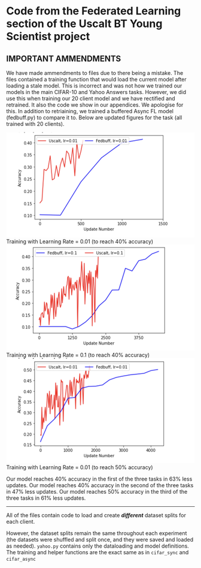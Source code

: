 # Code from the Federated Learning section of the Uscalt BT Young Scientist project

## IMPORTANT AMMENDMENTS

We have made ammendments to files due to there being a mistake. The files contained a training function that would load the current model after loading a stale model. This is incorrect and was not how we trained our models in the main CIFAR-10 and Yahoo Answers tasks. However, we did use this when training our 20 client model and we have rectified and retrained. It also the code we show in our appendices. We apologise for this. In addition to retriaining, we trained a buffered Async FL model (fedbuff.py) to compare it to. Below are updated figures for the task (all trained with 20 clients).

![](0.01_40.png)
Training with Learning Rate = 0.01 (to reach 40% accuracy)
![](0.1.png)
Training with Learning Rate = 0.1 (to reach 40% accuracy)
![](0.01_50.png)
Training with Learning Rate = 0.01 (to reach 50% accuracy)

Our model reaches 40% accuracy in the first of the three tasks in 63% less updates.
Our model reaches 40% accuracy in the second of the three tasks in 47% less updates.
Our model reaches 50% accuracy in the third of the three tasks in 61% less updates.

-------
All of the files contain code to load and create ***different*** dataset splits for each client. 

However, the dataset splits remain the same throughout each experiment (the datasets were shuffled and split once, and they were saved and loaded as needed).
 `yahoo.py` contains only the dataloading and model definitions. The training and helper functions are the exact same as in `cifar_sync` and `cifar_async`
